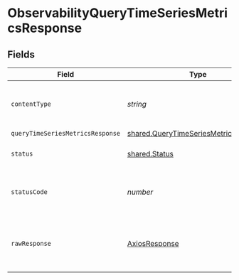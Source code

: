 # ObservabilityQueryTimeSeriesMetricsResponse


## Fields

| Field                                                                                                 | Type                                                                                                  | Required                                                                                              | Description                                                                                           |
| ----------------------------------------------------------------------------------------------------- | ----------------------------------------------------------------------------------------------------- | ----------------------------------------------------------------------------------------------------- | ----------------------------------------------------------------------------------------------------- |
| `contentType`                                                                                         | *string*                                                                                              | :heavy_check_mark:                                                                                    | HTTP response content type for this operation                                                         |
| `queryTimeSeriesMetricsResponse`                                                                      | [shared.QueryTimeSeriesMetricsResponse](../../../sdk/models/shared/querytimeseriesmetricsresponse.md) | :heavy_minus_sign:                                                                                    | OK                                                                                                    |
| `status`                                                                                              | [shared.Status](../../../sdk/models/shared/status.md)                                                 | :heavy_minus_sign:                                                                                    | Default error response                                                                                |
| `statusCode`                                                                                          | *number*                                                                                              | :heavy_check_mark:                                                                                    | HTTP response status code for this operation                                                          |
| `rawResponse`                                                                                         | [AxiosResponse](https://axios-http.com/docs/res_schema)                                               | :heavy_check_mark:                                                                                    | Raw HTTP response; suitable for custom response parsing                                               |